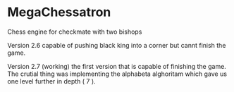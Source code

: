 # MegaChessatron
Chess engine for checkmate with two bishops

Version 2.6 capable of pushing black king into a corner but cannt finish the game.

Version 2.7 (working) the first version that is capable of finishing the game. The crutial thing was implementing the alphabeta alghoritam which gave us one level further in depth ( 7 ). 
